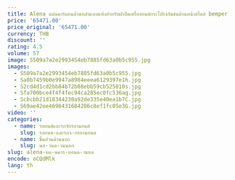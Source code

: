```yaml
---
title: Alena แผ่นคาร์บอนด้านหลังแบบแห้งสำหรับฝาปิดเครื่องยนต์กระโปรงกันชนด้านหน้าสไตล์ bemper belakang
price: '65471.00'
price_original: '65471.00'
currency: THB
discount: ''
rating: 4.5
volume: 57
image: S509a7a2e2993454eb7885fd63a0b5c955.jpg
images:
  - S509a7a2e2993454eb7885fd63a0b5c955.jpg
  - Sa0b7459b0e9947a8984eeea6129397e1h.jpg
  - S2cd4d1cd2bb84b72b08ebb59cb525810s.jpg
  - Sfa700bce4f4f4fec94ca285ec0fc536ag.jpg
  - Scbcbb21d18344230a92de335e40ea1b7C.jpg
  - S69ae42ee4696431684286c8ef1fc05e3G.jpg
video: ''
categories:
  - name: รถยนต์และรถจักรยานยนต์
    slug: รถยนต-และรถจ-กรยานยนต
  - name: ชิ้นส่วนด้านนอก
    slug: นส-วนด-านนอก
slug: alena-แผ-นคาร-บอนด-านหล
encode: oCQdMlk
lang: th
---
```

  